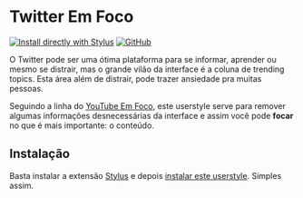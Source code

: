 # Twitter Em Foco

[![Install directly with Stylus](https://img.shields.io/badge/Install%20directly%20with-Stylus-00adad?style=flat-square)](https://github.com/raulcraveiro/twitter-em-foco/raw/main/twitter-em-foco.user.css) [![GitHub](https://img.shields.io/github/license/raulcraveiro/twitter-em-foco?style=flat-square)](https://github.com/raulcraveiro/twitter-em-foco/blob/main/LICENSE)

O Twitter pode ser uma ótima plataforma para se informar, aprender ou mesmo se distrair, mas o grande vilão da interface é a coluna de trending topics. Esta área além de distrair, pode trazer ansiedade pra muitas pessoas.

Seguindo a linha do [YouTube Em Foco](https://github.com/raulcraveiro/youtube-em-foco), este userstyle serve para remover algumas informações desnecessárias da interface e assim você pode **focar** no que é mais importante: o conteúdo.

## Instalação

Basta instalar a extensão [Stylus](https://github.com/openstyles/stylus) e depois [instalar este userstyle](https://github.com/raulcraveiro/twitter-em-foco/raw/main/twitter-em-foco.user.css). Simples assim.

